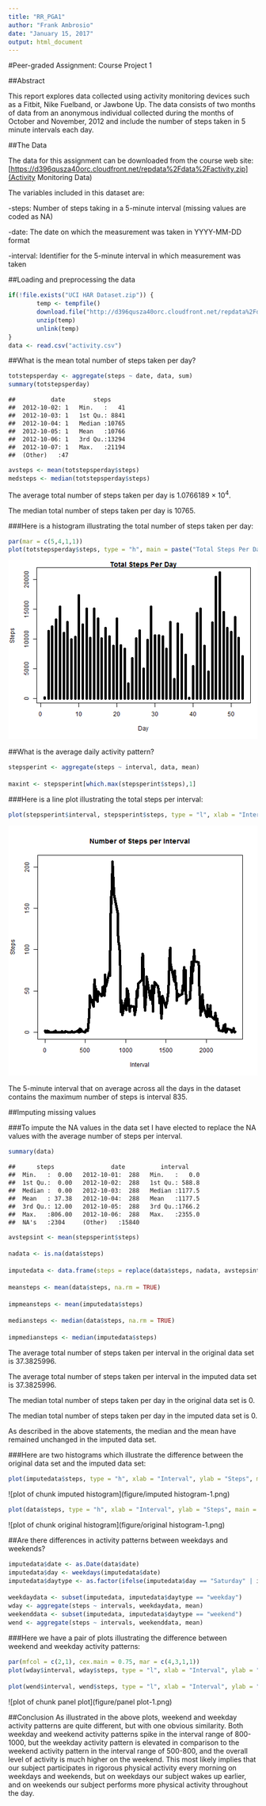 ```yaml
---
title: "RR_PGA1"
author: "Frank Ambrosio"
date: "January 15, 2017"
output: html_document
---
```



#Peer-graded Assignment: Course Project 1

##Abstract

This report explores data collected using activity 
monitoring devices such as a Fitbit, Nike Fuelband, or 
Jawbone Up.
The data consists of two months of data from an anonymous 
individual collected during the months of October and 
November, 2012 and include the number of steps taken in 5 
minute intervals each day.

##The Data

The data for this assignment can be downloaded from the 
course web site:
[https://d396qusza40orc.cloudfront.net/repdata%2Fdata%2Factivity.zip](Activity Monitoring Data)

The variables included in this dataset are:

-steps: Number of steps taking in a 5-minute interval 
(missing values are coded as NA)

-date: The date on which the measurement was taken in 
YYYY-MM-DD format

-interval: Identifier for the 5-minute interval in which 
measurement was taken


##Loading and preprocessing the data


```r
if(!file.exists("UCI HAR Dataset.zip")) {
        temp <- tempfile()
        download.file("http://d396qusza40orc.cloudfront.net/repdata%2Fdata%2Factivity.zip",temp)
        unzip(temp)
        unlink(temp)
}
data <- read.csv("activity.csv")
```


##What is the mean total number of steps taken per day?


```r
totstepsperday <- aggregate(steps ~ date, data, sum)
summary(totstepsperday)
```

```
##          date        steps      
##  2012-10-02: 1   Min.   :   41  
##  2012-10-03: 1   1st Qu.: 8841  
##  2012-10-04: 1   Median :10765  
##  2012-10-05: 1   Mean   :10766  
##  2012-10-06: 1   3rd Qu.:13294  
##  2012-10-07: 1   Max.   :21194  
##  (Other)   :47
```

```r
avsteps <- mean(totstepsperday$steps)
medsteps <- median(totstepsperday$steps)
```

The average total number of steps taken per day is 1.0766189 &times; 10<sup>4</sup>.

The median total number of steps taken per day is 10765.

###Here is a histogram illustrating the total number of steps taken per day:

```r
par(mar = c(5,4,1,1))
plot(totstepsperday$steps, type = "h", main = paste("Total Steps Per Day"), xlab = "Day", ylab = "Steps", lwd = 5)
```

![plot of chunk histogram](figure/histogram-1.png)



##What is the average daily activity pattern?


```r
stepsperint <- aggregate(steps ~ interval, data, mean)

maxint <- stepsperint[which.max(stepsperint$steps),1]
```

###Here is a line plot illustrating the total steps per interval:


```r
plot(stepsperint$interval, stepsperint$steps, type = "l", xlab = "Interval", ylab = "Steps", main = "Number of Steps per Interval", lwd = 5)
```

![plot of chunk lineplot](figure/lineplot-1.png)

The 5-minute interval that on average across all the days in the dataset 
contains the maximum number of steps is interval 835.


##Imputing missing values

###To impute the NA values in the data set I have elected to replace the NA values with the average number of steps per interval.


```r
summary(data)
```

```
##      steps                date          interval     
##  Min.   :  0.00   2012-10-01:  288   Min.   :   0.0  
##  1st Qu.:  0.00   2012-10-02:  288   1st Qu.: 588.8  
##  Median :  0.00   2012-10-03:  288   Median :1177.5  
##  Mean   : 37.38   2012-10-04:  288   Mean   :1177.5  
##  3rd Qu.: 12.00   2012-10-05:  288   3rd Qu.:1766.2  
##  Max.   :806.00   2012-10-06:  288   Max.   :2355.0  
##  NA's   :2304     (Other)   :15840
```

```r
avstepsint <- mean(stepsperint$steps)

nadata <- is.na(data$steps)

imputedata <- data.frame(steps = replace(data$steps, nadata, avstepsint), intervals = data$interval)

meansteps <- mean(data$steps, na.rm = TRUE)

impmeansteps <- mean(imputedata$steps)

mediansteps <- median(data$steps, na.rm = TRUE)

impmediansteps <- median(imputedata$steps)
```

The average total number of steps taken per interval in the original data set is 37.3825996.

The average total number of steps taken per interval in the imputed data set is 37.3825996.

The median total number of steps taken per day in the original data set is 0.

The median total number of steps taken per day in the imputed data set is 0.

As described in the above statements, the median and the
mean have remained unchanged in the imputed data set.

###Here are two histograms which illustrate the difference between the original data set and the imputed data set:


```r
plot(imputedata$steps, type = "h", xlab = "Interval", ylab = "Steps", main = "Number of Steps per Interval (Imputed Data)", lwd = 2)
```

![plot of chunk imputed histogram](figure/imputed histogram-1.png)


```r
plot(data$steps, type = "h", xlab = "Interval", ylab = "Steps", main = "Number of Steps per Interval (Non-Imputed Data)", lwd = 2)
```

![plot of chunk original histogram](figure/original histogram-1.png)

##Are there differences in activity patterns between weekdays and weekends?


```r
imputedata$date <- as.Date(data$date)
imputedata$day <- weekdays(imputedata$date)
imputedata$daytype <- as.factor(ifelse(imputedata$day == "Saturday" | imputedata$day == "Sunday", "weekend", "weekday"))

weekdaydata <- subset(imputedata, imputedata$daytype == "weekday")
wday <- aggregate(steps ~ intervals, weekdaydata, mean)
weekenddata <- subset(imputedata, imputedata$daytype == "weekend")
wend <- aggregate(steps ~ intervals, weekenddata, mean)
```

###Here we have a pair of plots illustrating the difference between weekend and weekday activity patterns:


```r
par(mfcol = c(2,1), cex.main = 0.75, mar = c(4,3,1,1))
plot(wday$interval, wday$steps, type = "l", xlab = "Interval", ylab = "Steps", main = "Number of Steps per Weekday Interval", lwd = 2)

plot(wend$interval, wend$steps, type = "l", xlab = "Interval", ylab = "Steps", main = "Number of Steps per Weekend Interval", lwd = 2)
```

![plot of chunk panel plot](figure/panel plot-1.png)


##Conclusion
As illustrated in the above plots, weekend and weekday activity patterns are 
quite different, but with one obvious similarity. Both weekday and weekend
activity patterns spike in the interval range of 800-1000, but the weekday 
activity pattern is elevated in comparison to the weekend activity pattern in the interval range of 500-800, and the overall level of activity is much higher on the weekend. This most likely implies that our subject participates in rigorous physical activity every morning on weekdays and weekends, but on weekdays our subject wakes up earlier, and on weekends our subject performs more physical activity throughout the day.












